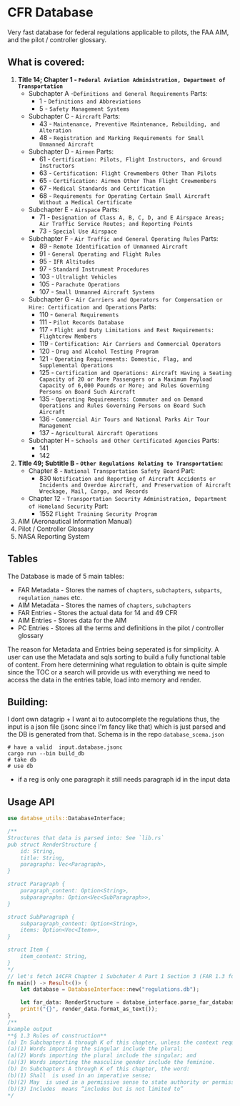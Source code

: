 # CFR Database

Very fast database for federal regulations applicable to pilots, the FAA AIM, and the pilot / controller glossary.

## What is covered:

1. **Title 14; Chapter 1 - `Federal Aviation Administration, Department of Transportation`**
    - Subchapter A -`Definitions and General Requirements` Parts:
        - 1 - `Definitions and Abbreviations`
        - 5 - `Safety Management Systems`
    - Subchapter C - `Aircraft` Parts:
        - 43 - `Maintenance, Preventive Maintenance, Rebuilding, and Alteration`
        - 48 - `Registration and Marking Requirements for Small Unmanned Aircraft`
    - Subchapter D - `Airmen` Parts:
        - 61 - `Certification: Pilots, Flight Instructors, and Ground Instructors`
        - 63 - `Certification: Flight Crewmembers Other Than Pilots`
        - 65 - `Certification: Airmen Other Than Flight Crewmembers`
        - 67 - `Medical Standards and Certification`
        - 68 - `Requirements for Operating Certain Small Aircraft Without a Medical Certificate`
    - Subchapter E - `Airspace` Parts:
        - 71 - `Designation of Class A, B, C, D, and E Airspace Areas; Air Traffic Service Routes; and Reporting Points`
        - 73 - `Special Use Airspace`
    - Subchapter F - `Air Traffic and General Operating Rules` Parts:
        - 89 - `Remote Identification of Unmanned Aircraft`
        - 91 - `General Operating and Flight Rules`
        - 95 - `IFR Altitudes`
        - 97 - `Standard Instrument Procedures`
        - 103 - `Ultralight Vehicles`
        - 105 - `Parachute Operations`
        - 107 - `Small Unmanned Aircraft Systems`
    - Subchapter G - `Air Carriers and Operators for Compensation or Hire: Certification and Operations` Parts:
        - 110 - `General Requirements`
        - 111 - `Pilot Records Database`
        - 117 - `Flight and Duty Limitations and Rest Requirements: Flightcrew Members`
        - 119 - `Certification: Air Carriers and Commercial Operators`
        - 120 - `Drug and Alcohol Testing Program`
        - 121 - `Operating Requirements: Domestic, Flag, and Supplemental Operations`
        - 125 -
          `Certification and Operations: Aircraft Having a Seating Capacity of 20 or More Passengers or a Maximum Payload Capacity of 6,000 Pounds or More; and Rules Governing Persons on Board Such Aircraft`
        - 135 - `Operating Requirements: Commuter and on Demand Operations and Rules Governing Persons on Board Such Aircraft`
        - 136 - `Commercial Air Tours and National Parks Air Tour Management`
        - 137 - `Agricultural Aircraft Operations`
    - Subchapter H - `Schools and Other Certificated Agencies` Parts:
        - 141
        - 142
2. **Title 49; Subtitle B - `Other Regulations Relating to Transportation`:**
    - Chapter 8 - `National Transportation Safety Board` Part:
        - 830 `Notification and Reporting of Aircraft Accidents or Incidents and Overdue Aircraft, and Preservation of Aircraft Wreckage, Mail, Cargo, and Records`
    - Chapter 12 - `Transportation Security Administration, Department of Homeland Security` Part:
        - 1552 `Flight Training Security Program`
3. AIM (Aeronautical Information Manual)
4. Pilot / Controller Glossary
5. NASA Reporting System

## Tables

The Database is made of 5 main tables:

- FAR Metadata - Stores the names of `chapters`, `subchapters`, `subparts`, `regulation_names` etc.
- AIM Metadata - Stores the names of `chapters`, `subchapters`
- FAR Entries - Stores the actual data for 14 and 49 CFR
- AIM Entries - Stores data for the AIM
- PC Entries - Stores all the terms and definitions in the pilot / controller glossary

The reason for Metadata and Entries being seperated is for simplicity. A user can use the Metadata and sqls sorting to build a fully functional table of content. From here determining what regulation
to obtain is quite simple since the TOC or a search will provide us with everything we need to access the data in the entries table, load into memory and render.

## Building:

I dont own datagrip + I want ai to autocomplete the regulations thus, the input is a json file (jsonc since I'm fancy like that) which is just parsed and the DB is generated from that. Schema is in
the repo `database_scema.json`

```shell
# have a valid  input.database.jsonc
cargo run --bin build_db
# take db
# use db
```

- if a reg is only one paragraph it still needs paragraph id in the input data

## Usage API

```rust
use databse_utils::DatabaseInterface;

/**
Structures that data is parsed into: See `lib.rs`
pub struct RenderStructure {
    id: String,
    title: String,
    paragraphs: Vec<Paragraph>,
}

struct Paragraph {
    paragraph_content: Option<String>,
    subparagraphs: Option<Vec<SubParagraph>>,
}

struct SubParagraph {
    subparagraph_content: Option<String>,
    items: Option<Vec<Item>>,
}

struct Item {
    item_content: String,
}
*/
// let's fetch 14CFR Chapter 1 Subchater A Part 1 Section 3 (FAR 1.3 for you simple folk) and print it to the console 
fn main() -> Result<()> {
    let database = DatabaseInterface::new("regulations.db");

    let far_data: RenderStructure = databse_interface.parse_far_database(14, 1, "A", 1, 3)?;
    print!("{}", render_data.format_as_text());
}
/**
Example output
**§ 1.3 Rules of construction**
(a) In Subchapters A through K of this chapter, unless the context requires otherwise:
(a)(1) Words importing the singular include the plural;
(a)(2) Words importing the plural include the singular; and
(a)(3) Words importing the masculine gender include the feminine.
(b) In Subchapters A through K of this chapter, the word:
(b)(1) Shall  is used in an imperative sense;
(b)(2) May  is used in a permissive sense to state authority or permission to do the act prescribed, and the words “no person may * * *” or “a person may not * * *” mean that no person is required, authorized, or permitted to do the act prescribed; and
(b)(3) Includes  means “includes but is not limited to”
*/
```


